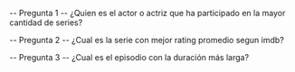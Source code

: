 -- Pregunta 1
-- ¿Quien es el actor o actriz que ha participado en la mayor cantidad de series?


-- Pregunta 2
-- ¿Cual es la serie con mejor rating promedio segun imdb?


-- Pregunta 3
-- ¿Cual es el episodio con la duración más larga?
